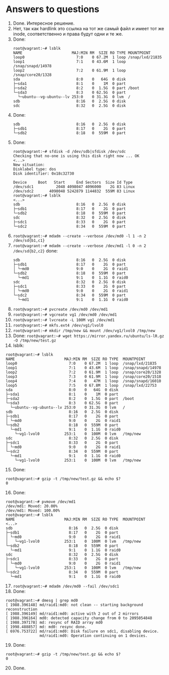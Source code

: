 # Answers to questions

1. Done. Интересное решение.
2. Нет, так как hardlink это ссылка на тот же самый файл и имеет тот же inode, соответственно и права будут одни и те же.
3. Done:
   ```
   root@vagrant:~# lsblk
   NAME                      MAJ:MIN RM  SIZE RO TYPE MOUNTPOINT
   loop0                       7:0    0 67.2M  1 loop /snap/lxd/21835
   loop1                       7:1    0 43.6M  1 loop /snap/snapd/14978
   loop2                       7:2    0 61.9M  1 loop /snap/core20/1328
   sda                         8:0    0   64G  0 disk
   ├─sda1                      8:1    0    1M  0 part
   ├─sda2                      8:2    0  1.5G  0 part /boot
   └─sda3                      8:3    0 62.5G  0 part
     └─ubuntu--vg-ubuntu--lv 253:0    0 31.3G  0 lvm  /
   sdb                         8:16   0  2.5G  0 disk
   sdc                         8:32   0  2.5G  0 disk
   ```
4. Done:
   ```
   sdb                         8:16   0  2.5G  0 disk
   ├─sdb1                      8:17   0    2G  0 part
   └─sdb2                      8:18   0  559M  0 part
   ```
5. Done:
   ```
   root@vagrant:~# sfdisk -d /dev/sdb|sfdisk /dev/sdc
   Checking that no-one is using this disk right now ... OK
   <...>
   New situation:
   Disklabel type: dos
   Disk identifier: 0x18c32730

   Device     Boot   Start     End Sectors  Size Id Type
   /dev/sdc1          2048 4098047 4096000    2G 83 Linux
   /dev/sdc2       4098048 5242879 1144832  559M 83 Linux
   root@vagrant:~# lsblk
   <...>
   sdb                         8:16   0  2.5G  0 disk
   ├─sdb1                      8:17   0    2G  0 part
   └─sdb2                      8:18   0  559M  0 part
   sdc                         8:32   0  2.5G  0 disk
   ├─sdc1                      8:33   0    2G  0 part
   └─sdc2                      8:34   0  559M  0 part
   ```
6. `root@vagrant:~# mdadm --create --verbose /dev/md0 -l 1 -n 2 /dev/sd{b1,c1}`
7. `root@vagrant:~# mdadm --create --verbose /dev/md1 -l 0 -n 2 /dev/sd{b2,c2}`
   done:
   ```
   sdb                         8:16   0  2.5G  0 disk
   ├─sdb1                      8:17   0    2G  0 part
   │ └─md0                     9:0    0    2G  0 raid1
   └─sdb2                      8:18   0  559M  0 part
     └─md1                     9:1    0  1.1G  0 raid0
   sdc                         8:32   0  2.5G  0 disk
   ├─sdc1                      8:33   0    2G  0 part
   │ └─md0                     9:0    0    2G  0 raid1
   └─sdc2                      8:34   0  559M  0 part
     └─md1                     9:1    0  1.1G  0 raid0
   ```
8. `root@vagrant:~# pvcreate /dev/md0 /dev/md1`
9. `root@vagrant:~# vgcreate vg1 /dev/md0 /dev/md1`
10. `root@vagrant:~# lvcreate -L 100M vg1 /dev/md1`
11. `root@vagrant:~# mkfs.ext4 /dev/vg1/lvol0`
12. `root@vagrant:~# mkdir /tmp/new && mount /dev/vg1/lvol0 /tmp/new`
13. Done: `root@vagrant:~# wget https://mirror.yandex.ru/ubuntu/ls-lR.gz -O /tmp/new/test.gz`
14. lsblk:
   ```
   root@vagrant:~# lsblk
   NAME                      MAJ:MIN RM  SIZE RO TYPE  MOUNTPOINT
   loop0                       7:0    0 67.2M  1 loop  /snap/lxd/21835
   loop1                       7:1    0 43.6M  1 loop  /snap/snapd/14978
   loop2                       7:2    0 61.9M  1 loop  /snap/core20/1328
   loop3                       7:3    0 61.9M  1 loop  /snap/core20/1518
   loop4                       7:4    0   47M  1 loop  /snap/snapd/16010
   loop5                       7:5    0 67.8M  1 loop  /snap/lxd/22753
   sda                         8:0    0   64G  0 disk
   ├─sda1                      8:1    0    1M  0 part
   ├─sda2                      8:2    0  1.5G  0 part  /boot
   └─sda3                      8:3    0 62.5G  0 part
     └─ubuntu--vg-ubuntu--lv 253:0    0 31.3G  0 lvm   /
   sdb                         8:16   0  2.5G  0 disk
   ├─sdb1                      8:17   0    2G  0 part
   │ └─md0                     9:0    0    2G  0 raid1
   └─sdb2                      8:18   0  559M  0 part
     └─md1                     9:1    0  1.1G  0 raid0
       └─vg1-lvol0           253:1    0  100M  0 lvm   /tmp/new
   sdc                         8:32   0  2.5G  0 disk
   ├─sdc1                      8:33   0    2G  0 part
   │ └─md0                     9:0    0    2G  0 raid1
   └─sdc2                      8:34   0  559M  0 part
     └─md1                     9:1    0  1.1G  0 raid0
       └─vg1-lvol0           253:1    0  100M  0 lvm   /tmp/new
   ```
15. Done:
   ```
   root@vagrant:~# gzip -t /tmp/new/test.gz && echo $?
   0
   ```
16. Done:
   ```
   root@vagrant:~# pvmove /dev/md1
   /dev/md1: Moved: 20.00%
   /dev/md1: Moved: 100.00%
   root@vagrant:~# lsblk
   NAME                      MAJ:MIN RM  SIZE RO TYPE  MOUNTPOINT
   <...>
   sdb                         8:16   0  2.5G  0 disk
   ├─sdb1                      8:17   0    2G  0 part
   │ └─md0                     9:0    0    2G  0 raid1
   │   └─vg1-lvol0           253:1    0  100M  0 lvm   /tmp/new
   └─sdb2                      8:18   0  559M  0 part
     └─md1                     9:1    0  1.1G  0 raid0
   sdc                         8:32   0  2.5G  0 disk
   ├─sdc1                      8:33   0    2G  0 part
   │ └─md0                     9:0    0    2G  0 raid1
   │   └─vg1-lvol0           253:1    0  100M  0 lvm   /tmp/new
   └─sdc2                      8:34   0  559M  0 part
     └─md1                     9:1    0  1.1G  0 raid0
   ```
17. `root@vagrant:~# mdadm /dev/md0 --fail /dev/sdc1`
18. Done:
   ```
   root@vagrant:~# dmesg | grep md0
   [ 1988.396148] md/raid1:md0: not clean -- starting background reconstruction
   [ 1988.396149] md/raid1:md0: active with 2 out of 2 mirrors
   [ 1988.396164] md0: detected capacity change from 0 to 2095054848
   [ 1988.397178] md: resync of RAID array md0
   [ 1998.488857] md: md0: resync done.
   [ 6976.753722] md/raid1:md0: Disk failure on sdc1, disabling device.
                  md/raid1:md0: Operation continuing on 1 devices.
   ```
19.  Done:
   ```
   root@vagrant:~# gzip -t /tmp/new/test.gz && echo $?
   0
   ```
20. Done.